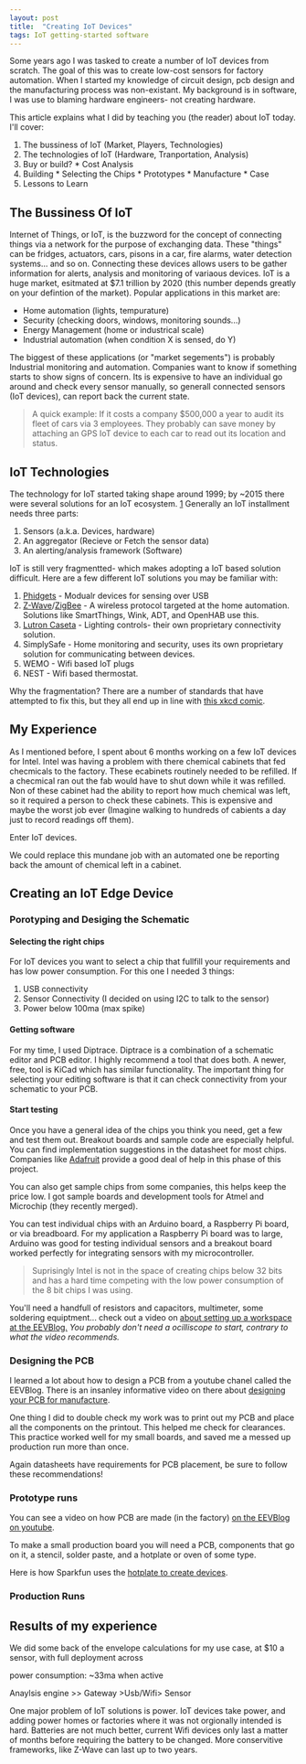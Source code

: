 ```yaml
---
layout: post
title:  "Creating IoT Devices"
tags: IoT getting-started software
---
```


Some years ago I was tasked to create a number of IoT devices from scratch. The goal of this was to create low-cost sensors for factory automation. When I started my knowledge of circuit design, pcb design and the manufacturing process was non-existant. My background is in software, I was use to blaming hardware engineers- not creating hardware.

This article explains what I did by teaching you (the reader) about IoT today. I'll cover:

  1. The bussiness of IoT (Market, Players, Technologies)
  2. The technologies of IoT (Hardware, Tranportation, Analysis)
  3. Buy or build?
    * Cost Analysis
  4. Building
    * Selecting the Chips
    * Prototypes
    * Manufacture
    * Case
  5. Lessons to Learn
  
## The Bussiness Of IoT

Internet of Things, or IoT, is the buzzword for the concept of connecting things via a network for the purpose of exchanging data. These "things" can be fridges, actuators, cars, pisons in a car, fire alarms, water detection systems... and so on. Connecting these devices allows users to be gather information for alerts, analysis and monitoring of variaous devices. IoT is a huge market, esitmated at $7.1 trillion by 2020 (this number depends greatly on your defintion of the market). Popular applications in this market are:

  * Home automation (lights, tempurature)
  * Security (checking doors, windows, monitoring sounds...)
  * Energy Management (home or industrical scale)
  * Industrial automation (when condition X is sensed, do Y)

The biggest of these applications (or "market segements") is probably Industrial monitoring and automation. Companies want to  know if something starts to show signs of concern. Its is expensive to have an individual go around and check every sensor manually, so generall connected sensors (IoT devices), can report back the current state. 

> A quick example: If it costs a company $500,000 a year to audit its fleet of cars via 3 employees. They probably can save money by attaching an GPS IoT device to each car to read out its location and status. 

## IoT Technologies

The technology for IoT started taking shape around 1999; by ~2015 there were several solutions for an IoT ecosystem. [1](https://en.wikipedia.org/wiki/Internet_of_things) Generally an IoT installment needs three parts:

  1. Sensors (a.k.a. Devices, hardware)
  2. An aggregator (Recieve or Fetch the sensor data)
  3. An alerting/analysis framework (Software)
  
IoT is still very fragmentted- which makes adopting a IoT based solution difficult. Here are a few different IoT solutions you may be familiar with:
  1. [Phidgets](https://www.phidgets.com/) - Modualr devices for sensing over USB
  2. [Z-Wave](http://www.z-wave.com/)/[ZigBee]() - A wireless protocol targeted at the home automation. Solutions like SmartThings, Wink, ADT, and OpenHAB use this.
  3. [Lutron Caseta]() - Lighting controls- their own proprietary connectivity solution.
  4.  SimplySafe - Home monitoring and security, uses its own proprietary solution for communicating between devices.
  5. WEMO - Wifi based IoT plugs
  6. NEST - Wifi based thermostat.
  
Why the fragmentation? There are a number of standards that have attempted to fix this, but they all end up in line with [this xkcd comic](https://xkcd.com/927/). 

## My Experience

As I mentioned before, I spent about 6 months working on a few IoT devices for Intel. Intel was having a problem with there chemical cabinets that fed checmicals to the factory. These ecabinets routinely needed to be refilled. If a checmical ran out the fab would have to shut down while it was refilled. Non of these cabinet had the ability to report how much chemical was left, so it required a person to check these cabinets. This is expensive and maybe the worst job ever (Imagine walking to hundreds of cabients a day just to record readings off them).

Enter IoT devices.

We could replace this mundane job with an automated one be reporting back the amount of chemical left in a cabinet.

## Creating an IoT Edge Device

### Porotyping and Desiging the Schematic

#### Selecting the right chips

For IoT devices you want to select a chip that fullfill your requirements and has low power consumption. For this one I needed 3 things:
  1. USB connectivity
  2. Sensor Connectivity (I decided on using I2C to talk to the sensor)
  3. Power below 100ma (max spike)

#### Getting software

For my time, I used Diptrace. Diptrace is a combination of a schematic editor and PCB editor. I highly recommend a tool that does both. A newer, free, tool is KiCad which has similar functionality. The important thing for selecting your editing software is that it can check connectivity from your schematic to your PCB.

#### Start testing

Once you have a general idea of the chips you think you need, get a few and test them out. Breakout boards and sample code are especially helpful. You can find implementation suggestions in the datasheet for most chips. Companies like [Adafruit](https://www.adafruit.com/) provide a good deal of help in this phase of this project.

You can also get sample chips from some companies, this helps keep the price low. I got sample boards and development tools for Atmel and Microchip (they recently merged).

You can test individual chips with an Arduino board, a Raspberry Pi board, or via  breadboard. For my application a Raspberry Pi board was to large, Arduino was good for testing individual sensors and a breakout board worked perfectly for integrating sensors with my microcontroller.

> Suprisingly Intel is not in the space of creating chips below 32 bits and has a hard time competing with the low power consumption of the 8 bit chips I was using.

You'll need a handfull of resistors and capacitors, multimeter, some soldering equiptment... check out a video on [about setting up a workspace at the EEVBlog.](https://youtu.be/HicV3Z6XLFA) *You probably don't need a ocilliscope to start, contrary to what the video recommends.*

### Designing the PCB

I learned a lot about how to design a PCB from a youtube chanel called the EEVBlog. There is an insanley informative video on there about [designing your PCB for manufacture](https://youtu.be/VXE_dh38HjU).

One thing I did to double check my work was to print out my PCB and place all the components on the printout. This helped me check for clearances. This practice worked well for my small boards, and saved me a messed up production run more than once.

Again datasheets have requirements for PCB placement, be sure to follow these recommendations!

### Prototype runs

You can see a video on how PCB are made (in the factory) [on the EEVBlog on youtube](https://youtu.be/rEB0pl8a5C0).

To make a small production board you will need a PCB, components that go on it, a stencil, solder paste, and a hotplate or oven of some type.

Here is how Sparkfun uses the [hotplate to create devices](https://www.sparkfun.com/tutorials/59).

### Production Runs

## Results of my experience

We did some back of the envelope calculations for my use case, at $10 a sensor, with full deployment across 

power consumption: ~33ma when active

Anaylsis engine >> Gateway >Usb/Wifi> Sensor



One major problem of IoT solutions is power. IoT devices take power, and adding power homes or factories where it was not orgionally intended is hard. Batteries are not much better, current Wifi devices only last a matter of months before requiring the battery to be changed. More conservitive frameworks, like Z-Wave can last up to two years. 
 
 

